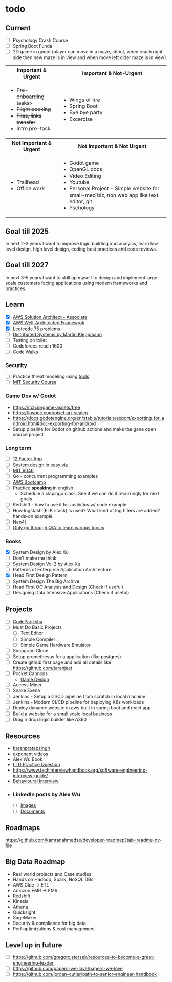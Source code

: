 # todo

## Current

- [ ] Psychology Crash Course
- [ ] Spring Boot Funda
- [ ] 2D game in godot (player can move in a maze, shoot, when reach right side then new maze is in view and when move left older maze is in view]

<table>
  <th>Important & Urgent</th>
  <th>Important & Not-Urgent</th>
  <tr>
    <td>
      <ul>
        <li><s>Pre-onboarding tasks></s></li>
        <li><s>Flight booking</s></li>
        <li><s>Files, links transfer</s></li>
        <li>Intro pre-task</li>
      </ul>
    </td>
    <td>
      <ul>
        <li>Wings of fire</li>
        <li>Spring Boot</li>
        <li>Bye bye party</li>
        <li>Excercise</li>
      </ul>
    </td>
  </tr>
  <tr>
    <th>Not Important & Urgent</th>
    <th>Not Important & Not Urgent</th>
  </tr>
  <tr>
    <td>
      <ul>
        <li>Trailhead</li>
        <li>Office work</li>
      </ul>
    </td>
    <td>
      <ul>
        <li>Godot game</li>
        <li>OpenGL docs</li>
        <li>Video Editing</li>
        <li>Youtube</li>
        <li>Personal Project - Simple website for small-med biz, non web app like text editor, git</li>
        <li>Pschology</li>
      </ul>
    </td>
  </tr>
</table>

## Goal till 2025
In next 2-3 years I want to improve logic building and analysis, learn low level design, high level design, coding best practices and code reviews.

## Goal till 2027
In next 3-5 years I want to skill up myself to design and implement large scale customers facing applications using modern frameworks and practices.

## Learn
  - [x] [AWS Solution Architect - Associate](https://www.credly.com/badges/4d30b63f-827f-4e8e-a073-fdca5e94f5c2/linked_in_profile)
  - [x] [AWS Well-Architected Framewrok](https://docs.aws.amazon.com/wellarchitected/latest/framework/welcome.html)
  - [x] Leetcode 75 problems
  - [ ] [Distributed Systems by Martin Kleppmann](https://youtube.com/playlist?list=PLeKd45zvjcDFUEv_ohr_HdUFe97RItdiB&feature=shared)
  - [ ] Testing on toilet
  - [ ] Codeforces reach 1600
- [ ] [Code Walks](https://www.youtube.com/playlist?list=PLrhzvIcii6GOJwiBjCRX_s0owE91KLtgu)

### Security
  - [ ] Practice threat modeling using [tools](https://online.visual-paradigm.com/diagrams/features/threat-modeling-tool/)
  - [ ] [MIT Security Course](https://www.youtube.com/playlist?list=PLUl4u3cNGP62K2DjQLRxDNRi0z2IRWnNh)

### Game Dev w/ Godot
  - https://itch.io/game-assets/free
  - https://lospec.com/pixel-art-scaler/
  - https://docs.godotengine.org/en/stable/tutorials/export/exporting_for_android.html#doc-exporting-for-android
  - Setup pipeline for Godot on github actions and make the gane open source project

  ### Long term
  - [ ] [12 Factor App](https://12factor.net/)
  - [ ] [System design in easy viz](https://github.com/ByteByteGoHq/system-design-101)
  - [ ] [MIT 6046](https://www.youtube.com/playlist?list=PLUl4u3cNGP6317WaSNfmCvGym2ucw3oGp)
  - [ ] Go - concurrent programming examples
  - [ ] [AWS Bootcamp](https://youtu.be/zA8guDqfv40?feature=shared)
  - [ ] Practice **speaking** in english
    - Schedule a clapingo class. See if we can do it recurringly for next goals
  - [ ] Redshift - how to use it for analytics w/ code example
  - [ ] How logstash (ELK stack) is used? What kind of log filters are added? hands-on example
  - [ ] Neo4j
  - [ ] [Only go through Q/A to learn various topics](https://github.com/bregman-arie/devops-exercises?tab=readme-ov-file#operating-system)
  
### Books
  - [x] System Design by Alex Xu
  - [ ] Don't make me think
  - [ ] System Design Vol 2 by Alex Xu
  - [ ] Patterns of Enterprise Application Architecture
  - [x] Head First Design Pattern
  - [ ] System Design The Big Archive
  - [ ] Head First OO Analysis and Design (Check if useful)
  - [ ] Designing Data Intensive Applications (Check if useful)

## Projects
- [ ] [CodePariksha](https://github.com/naman09/CodePariksha)
- [ ] Must Do Basic Projects
  - [ ] Text Editor
  - [ ] Simple Compiler
  - [ ] Simple Game Hardware Emulator
- [ ] Snapgram Clone
- [ ] Setup promethesus for a application (like postgres)
- [ ] Create github first page and add all details like https://github.com/taranjeet
- [ ] Pocket Cannons
  - [Game Design](https://docs.google.com/document/d/19E7D5ehD7H2gMnAsWDlhHeKCa2GF0cEnpj66-2CyTQA/edit)
- [ ] Access Miner
- [ ] Snake Exena
- [ ] Jenkins - Setup a CI/CD pipeline from scratch in local machine
- [ ] Jenkins - Modern CI/CD pipeline for deploying K8s workloads
- [ ] Deploy dynamic website in aws built in spring boot and react app
- [ ] Build a website for a small scale local business
- [ ] Drag n drop logic builder like A360

## Resources
- [karanpratapsingh](https://github.com/karanpratapsingh/system-design)
- [exponent videos](https://www.youtube.com/playlist?list=PLrtCHHeadkHp92TyPt1Fj452_VGLipJnL)
- Alex Wu Book
- [LLD Practice Question](https://github.com/ashishps1/awesome-low-level-design/tree/main)
- https://www.techinterviewhandbook.org/software-engineering-interview-guide/
- [Behavioural Interview](https://www.interviewgenie.com/blog/category/Amazon+interviews)
- ### LinkedIn posts by Alex Wu
  - [ ] [Images](https://www.linkedin.com/in/alexxubyte/recent-activity/images/)
  - [ ] [Documents](https://www.linkedin.com/in/alexxubyte/recent-activity/documents/)

## Roadmaps
https://github.com/kamranahmedse/developer-roadmap?tab=readme-ov-file

## Big Data Roadmap
-  Real world projects and Case studies
-  Hands on Hadoop, Spark, NoSQL DBs
-  AWS Glue -> ETL
-  Amazon EMR -> EMR
-  Redshift
-  Kinesis
-  Athena
-  Quicksight
-  SageMaker
-  Security & compliance for big data
-  Perf optimizations & cost management

## Level up in future
- [ ] https://github.com/gregorojstersek/resources-to-become-a-great-engineering-leader
- [ ] https://github.com/papers-we-love/papers-we-love
- [ ] https://github.com/jordan-cutler/path-to-senior-engineer-handbook
